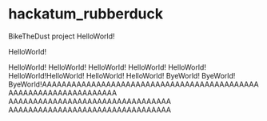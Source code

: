 # hackatum_rubberduck
BikeTheDust project
HelloWorld!

HelloWorld!

HelloWorld!
HelloWorld!
HelloWorld!
HelloWorld!
HelloWorld!
HelloWorld!HelloWorld!
HelloWorld!
HelloWorld!
ByeWorld!
ByeWorld!
ByeWorld!AAAAAAAAAAAAAAAAAAAAAAAAAAAAAAAAAAAAAAAAAAAAAAAAAAAAAAAAAAAAAAAAAA
AAAAAAAAAAAAAAAAAAAAAAAAAAAAAAAAA
AAAAAAAAAAAAAAAAAAAAAAAAAAAAAAAAA